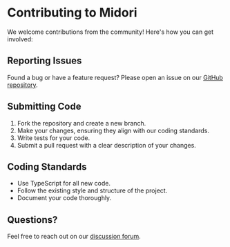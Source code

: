 # Contributing to Midori
We welcome contributions from the community! Here's how you can get involved:

## Reporting Issues
Found a bug or have a feature request? Please open an issue on our [GitHub repository](https://github.com/modscleo4/midori).

## Submitting Code
1. Fork the repository and create a new branch.
2. Make your changes, ensuring they align with our coding standards.
3. Write tests for your code.
4. Submit a pull request with a clear description of your changes.

## Coding Standards
- Use TypeScript for all new code.
- Follow the existing style and structure of the project.
- Document your code thoroughly.

## Questions?
Feel free to reach out on our [discussion forum](https://github.com/modscleo4/midori/discussions).
